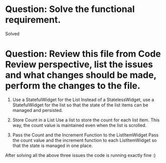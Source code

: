 # Question: Solve the functional requirement.
Solved

# Question: Review this file from Code Review perspective, list the issues and what changes should be made, perform the changes to the file.
1) Use a StatefulWidget for the List
Instead of a StatelessWidget, use a StatefulWidget for the list so that the state of the list items can be managed and persisted.

2) Store Count in a List
Use a list to store the count for each list item. This way, the count value is maintained even when the list is scrolled.

3) Pass the Count and the Increment Function to the ListItemWidget
Pass the count value and the increment function to each ListItemWidget so that the state is managed in one place.

After solving all the above three issues the code is running exactly fine :)
